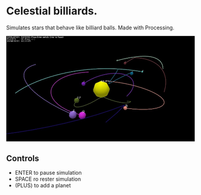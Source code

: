 # Celestial billiards.

Simulates stars that behave like billiard balls. Made with Processing. 

[![Alt text](/Celestial_billiards.jpg)]()

## Controls

- ENTER to pause simulation
- SPACE ro rester simulation
- (PLUS) to add a planet
  



